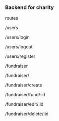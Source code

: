 ### Backend for charity 

routes

/users

/users/login

/users/logout

/users/register

/fundraiser

/fundraiser/

/fundraiser/create

/fundraiser/fund/:id

/fundraiser/edit/:id

/fundraiser/delete/:id
